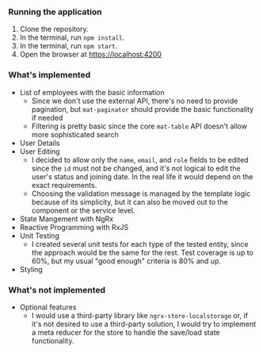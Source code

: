 ### Running the application

1. Clone the repository.
2. In the terminal, run `npm install`.
3. In the terminal, run `npm start`.
4. Open the browser at [https://localhost:4200]()

### What's implemented

- List of employees with the basic information
  - Since we don't use the external API, there's no need to provide pagination, but `mat-paginator` should provide the basic functionality if needed
  - Filtering is pretty basic since the core `mat-table` API doesn't allow more sophisticated search
- User Details
- User Editing
  - I decided to allow only the `name`, `email`, and `role` fields to be edited since the `id` must not be changed, and it's not logical to edit the user's status and joining date. In the real life it would depend on the exact requirements.
  - Choosing the validation message is managed by the template logic because of its simplicity, but it can also be moved out to the component or the service level.
- State Mangement with NgRx
- Reactive Programming with RxJS
- Unit Testing
  - I created several unit tests for each type of the tested entity, since the approach would be the same for the rest. Test coverage is up to 60%, but my usual "good enough" criteria is 80% and up.
- Styling

### What's not implemented

- Optional features
  - I would use a third-party library like `ngrx-store-localstorage` or, if it's not desired to use a third-party solution, I would try to implement a meta reducer for the store to handle the save/load state functionality.
